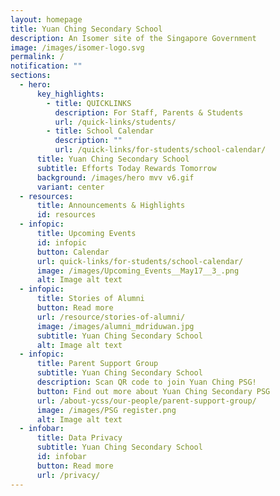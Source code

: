 ```yaml
---
layout: homepage
title: Yuan Ching Secondary School
description: An Isomer site of the Singapore Government
image: /images/isomer-logo.svg
permalink: /
notification: ""
sections:
  - hero:
      key_highlights:
        - title: QUICKLINKS
          description: For Staff, Parents & Students
          url: /quick-links/students/
        - title: School Calendar
          description: ""
          url: /quick-links/for-students/school-calendar/
      title: Yuan Ching Secondary School
      subtitle: Efforts Today Rewards Tomorrow
      background: /images/hero mvv v6.gif
      variant: center
  - resources:
      title: Announcements & Highlights
      id: resources
  - infopic:
      title: Upcoming Events
      id: infopic
      button: Calendar
      url: quick-links/for-students/school-calendar/
      image: /images/Upcoming_Events__May17__3_.png
      alt: Image alt text
  - infopic:
      title: Stories of Alumni
      button: Read more
      url: /resource/stories-of-alumni/
      image: /images/alumni_mdriduwan.jpg
      subtitle: Yuan Ching Secondary School
      alt: Image alt text
  - infopic:
      title: Parent Support Group
      subtitle: Yuan Ching Secondary School
      description: Scan QR code to join Yuan Ching PSG!
      button: Find out more about Yuan Ching Secondary PSG
      url: /about-ycss/our-people/parent-support-group/
      image: /images/PSG register.png
      alt: Image alt text
  - infobar:
      title: Data Privacy
      subtitle: Yuan Ching Secondary School
      id: infobar
      button: Read more
      url: /privacy/
---
```

